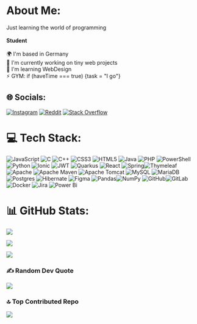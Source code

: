 # About Me:

Just learning the world of programming<br><br>
**Student**<br><br>
🌍 I'm based in Germany<br>
🚀 I'm currently working on tiny web projects<br>
🧠 I'm learning WebDesign<br>
⚡ GYM: if (haveTime === true) {task = "I go"}


## 🌐 Socials:
[![Instagram](https://img.shields.io/badge/Instagram-%23E4405F.svg?logo=Instagram&logoColor=white)](https://instagram.com/robert_wlt03) 
[![Reddit](https://img.shields.io/badge/Reddit-%23FF4500.svg?logo=Reddit&logoColor=white)](https://reddit.com/user/Robert_wlt) 
[![Stack Overflow](https://img.shields.io/badge/-Stackoverflow-FE7A16?logo=stack-overflow&logoColor=white)](https://stackoverflow.com/users/21456631) 

# 💻 Tech Stack:
![JavaScript](https://img.shields.io/badge/javascript-%23323330.svg?style=flat&logo=javascript&logoColor=%23F7DF1E) 
![C](https://img.shields.io/badge/c-%2300599C.svg?style=flat&logo=c&logoColor=white) 
![C++](https://img.shields.io/badge/c++-%2300599C.svg?style=flat&logo=c%2B%2B&logoColor=white) 
![CSS3](https://img.shields.io/badge/css3-%231572B6.svg?style=flat&logo=css3&logoColor=white) 
![HTML5](https://img.shields.io/badge/html5-%23E34F26.svg?style=flat&logo=html5&logoColor=white) 
![Java](https://img.shields.io/badge/java-%23ED8B00.svg?style=flat&logo=openjdk&logoColor=white) 
![PHP](https://img.shields.io/badge/php-%23777BB4.svg?style=flat&logo=php&logoColor=white) 
![PowerShell](https://img.shields.io/badge/PowerShell-%235391FE.svg?style=flat&logo=powershell&logoColor=white) 
![Python](https://img.shields.io/badge/python-3670A0?style=flat&logo=python&logoColor=ffdd54) ![Ionic](https://img.shields.io/badge/Ionic-%233880FF.svg?style=flat&logo=Ionic&logoColor=white) 
![JWT](https://img.shields.io/badge/JWT-black?style=flat&logo=JSON%20web%20tokens) 
![Quarkus](https://img.shields.io/badge/quarkus-%234794EB.svg?style=flat&logo=quarkus&logoColor=white) 
![React](https://img.shields.io/badge/react-%2320232a.svg?style=flat&logo=react&logoColor=%2361DAFB) 
![Spring](https://img.shields.io/badge/spring-%236DB33F.svg?style=flat&logo=spring&logoColor=white)![Thymeleaf](https://img.shields.io/badge/Thymeleaf-%23005C0F.svg?style=flat&logo=Thymeleaf&logoColor=white) 
![Apache](https://img.shields.io/badge/apache-%23D42029.svg?style=flat&logo=apache&logoColor=white)
![Apache Maven](https://img.shields.io/badge/Apache%20Maven-C71A36?style=flat&logo=Apache%20Maven&logoColor=white) 
![Apache Tomcat](https://img.shields.io/badge/apache%20tomcat-%23F8DC75.svg?style=flat&logo=apache-tomcat&logoColor=black) 
![MySQL](https://img.shields.io/badge/mysql-4479A1.svg?style=flat&logo=mysql&logoColor=white) 
![MariaDB](https://img.shields.io/badge/MariaDB-003545?style=flat&logo=mariadb&logoColor=white) 
![Postgres](https://img.shields.io/badge/postgres-%23316192.svg?style=flat&logo=postgresql&logoColor=white) 
![Hibernate](https://img.shields.io/badge/Hibernate-59666C?style=flat&logo=Hibernate&logoColor=white) 
![Figma](https://img.shields.io/badge/figma-%23F24E1E.svg?style=flat&logo=figma&logoColor=white) 
![Pandas](https://img.shields.io/badge/pandas-%23150458.svg?style=flat&logo=pandas&logoColor=white)![NumPy](https://img.shields.io/badge/numpy-%23013243.svg?style=flat&logo=numpy&logoColor=white) 
![GitHub](https://img.shields.io/badge/github-%23121011.svg?style=flat&logo=github&logoColor=white)![GitLab](https://img.shields.io/badge/gitlab-%23181717.svg?style=flat&logo=gitlab&logoColor=white)
![Docker](https://img.shields.io/badge/docker-%230db7ed.svg?style=flat&logo=docker&logoColor=white)
![Jira](https://img.shields.io/badge/jira-%230A0FFF.svg?style=flat&logo=jira&logoColor=white) 
![Power Bi](https://img.shields.io/badge/power_bi-F2C811?style=flat&logo=powerbi&logoColor=black)

# 📊 GitHub Stats:
![](https://github-readme-stats.vercel.app/api?username=Robertwlt03&theme=merko&hide_border=false&include_all_commits=true&count_private=false)<br/>

![](https://nirzak-streak-stats.vercel.app/?user=Robertwlt03&theme=merko&hide_border=false)<br/>

![](https://github-readme-stats.vercel.app/api/top-langs/?username=Robertwlt03&theme=merko&hide_border=false&include_all_commits=true&count_private=false&layout=compact)

### ✍️ Random Dev Quote
![](https://quotes-github-readme.vercel.app/api?type=horizontal&theme=merko)

### 🔝 Top Contributed Repo
![](https://github-contributor-stats.vercel.app/api?username=Robertwlt03&limit=5&theme=merko&combine_all_yearly_contributions=true)

<!-- Proudly created with GPRM ( https://gprm.itsvg.in ) -->
